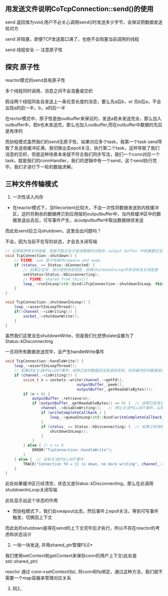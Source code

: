 ## 用发送文件说明CoTcpConnection::send()的使用

send 返回值为void,用户不必关心调用send()时发送多少字节，会保证把数据发送给对方

send 非阻塞，即便TCP发送窗口满了，也绝不会阻塞当前调用的线程

send 线程安全  -- 注意原子性

## 探究 原子性

reactor模式的send具有原子性

多个线程同时调用，消息之间不会混叠或交织

假设两个线程同各自发送上一条任意长度的消息，要么先a后b，or 先b后a，不会出现a的前一半，b，a的后一半

在rector模式中，原子性是由outbuffer来保证的，发送a若未发送完全，那么加入outbuffer中，若b也未发送完，那么也加入outbuffer,而在outbuffer中数据的先后是有序的

而协程模式虽然我们的send无原子性，如果对应多个task，我第一个task send导致了发送收缓冲区满，我切换出去epoll关注，执行第二个task，这样导致了我们消息的交织，但是这种场景本来就不符合我们同步写法，我们一个conn对应一个task，就是我们的connHandler，我们的逻辑中有一个send，这个send执行完毕，我们才进行下一轮的数独求解。

## 三种文件传输模式

1. 一次性读入内存

- 在reactor模式下，当filecontent比较大，不会一次性将数据发送到内核缓冲区，这时将剩余的数据拷贝到应用层的outputbuffer中，当内核缓冲区中的数据发送出去后，可写事件产生，从outputbuffer中取出数据继续发送

而此处send后立马shutdown，这里会出问题吗？ 

不会，因为当前不在写的状态，才会去关闭写端

```cpp
// 应用程序想关闭连接，但是可能正处于发送数据的过程中，output buffer 中有数据还没发完，不能直接调用close
void TcpConnection::shutdown() {
    // FIXME: use 原子性操作compare and swap
    if (status_ == Status::kConnected) {
        // 如果正在写，他只是把状态改变，但再shutdownInLoop中并没有去关闭连接
        setStatus(Status::kDisconnecting);
        // FIXME: shared_from_this()?
        loop_->runInLoop(std::bind(&TcpConnection::shutdownInLoop, this));
    }
}

void TcpConnection::shutdownInLoop() {
    loop_->assertInLoopThread();
    if(!channel_->isWriting()) {  
        socket_->shutdownWrite();  
    }
}
```

虽然我们这里没去shutdownWrite，但是我们化悲愤state设置为了Status::kDisconnecting

一旦将所有数据发送完毕，会产生handleWrite事件

```cpp
void TcpConnection::handleWrite() {
    loop_->assertInLoopThread();
    // 如果还在关注EPOLLOUT事件，说明之前的数据还没发送给完成，则将缓冲区的数据发送
    if (channel_->isWriting()) {
        ssize_t n = sockets::write(channel_->getFd(),
                                outputBuffer_.peek(),
                                outputBuffer_.getReadableBytes());
        if (n > 0) {
            outputBuffer_.retrieve(n);
            if (outputBuffer_.getReadableBytes() == 0) {  // 说明已经发送完成，缓冲区已清空
                channel_->disableWriting();   // 停止关注POLLOUT事件，以免出现busy-loop
                if (writeCompleteCallback_) {
                    loop_->queueInLoop(std::bind(writeCompleteCallback_, shared_from_this()));
                }
                if (status_ == Status::kDisconnecting) {  // 如果之前调用了shutdown,但是还在output，没用关闭读端，留到此时关闭
                    shutdownInLoop();
                }
            }
        } else { // n <= 0
            ERROR("TcpConnection::handleWrite");
        }
    } else {  // 没有关注EPOLLOUT事件
        TRACE("Connection fd = {} is down, no more writing", channel_->getFd());
    }
}
```

此处如果缓冲区已经清空，状态又是Status::kDisconnecting，那么在此调用shutdownInLoop关闭写端

此处显示出这个状态的作用

- 而协程模式下，我们会swapout出去，然后事件上epoll关注，等到可写事件触发，切换回上下文

而此处的shutdown是得在send的上下文完毕后才执行，所以不存在reactor的考虑和状态设计

2. 一块一块发送, 并用shared_ptr管理FILE*

我们使用setContext和getContext来保存conn的用户上下文(此处是std::shared_ptr<FILE>)

reactor 通过 conn->setContext(fp), 将conn和fp绑定，通过这种方法，我们就不需要一个map容器来管理对应关系    

3. 同2，


